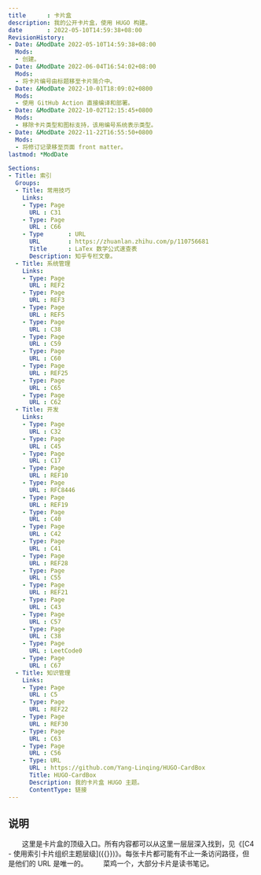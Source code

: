 ```yaml
---
title      : 卡片盒
description: 我的公开卡片盒，使用 HUGO 构建。
date       : 2022-05-10T14:59:38+08:00
RevisionHistory:
- Date: &ModDate 2022-05-10T14:59:38+08:00
  Mods:
  - 创建。
- Date: &ModDate 2022-06-04T16:54:02+08:00
  Mods:
  - 将卡片编号由标题移至卡片简介中。
- Date: &ModDate 2022-10-01T18:09:02+0800
  Mods:
  - 使用 GitHub Action 直接编译和部署。
- Date: &ModDate 2022-10-02T12:15:45+0800
  Mods:
  - 移除卡片类型和图标支持，该用编号系统表示类型。
- Date: &ModDate 2022-11-22T16:55:50+0800
  Mods:
  - 将修订记录移至页面 front matter。
lastmod: *ModDate

Sections:
- Title: 索引
  Groups:
  - Title: 常用技巧
    Links:
    - Type: Page
      URL : C31
    - Type: Page
      URL : C66
    - Type       : URL
      URL        : https://zhuanlan.zhihu.com/p/110756681
      Title      : LaTex 数学公式速查表
      Description: 知乎专栏文章。
  - Title: 系统管理
    Links:
    - Type: Page
      URL : REF2
    - Type: Page
      URL : REF3
    - Type: Page
      URL : REF5
    - Type: Page
      URL : C38
    - Type: Page
      URL : C59
    - Type: Page
      URL : C60
    - Type: Page
      URL : REF25
    - Type: Page
      URL : C65
    - Type: Page
      URL : C62
  - Title: 开发
    Links:
    - Type: Page
      URL : C32
    - Type: Page
      URL : C45
    - Type: Page
      URL : C17
    - Type: Page
      URL : REF10
    - Type: Page
      URL : RFC8446
    - Type: Page
      URL : REF19
    - Type: Page
      URL : C40
    - Type: Page
      URL : C42
    - Type: Page
      URL : C41
    - Type: Page
      URL : REF28
    - Type: Page
      URL : C55
    - Type: Page
      URL : REF21
    - Type: Page
      URL : C43
    - Type: Page
      URL : C57
    - Type: Page
      URL : C38
    - Type: Page
      URL : LeetCode0
    - Type: Page
      URL : C67
  - Title: 知识管理
    Links:
    - Type: Page
      URL : C5
    - Type: Page
      URL : REF22
    - Type: Page
      URL : REF30
    - Type: Page
      URL : C63
    - Type: Page
      URL : C56
    - Type: URL
      URL : https://github.com/Yang-Linqing/HUGO-CardBox
      Title: HUGO-CardBox
      Description: 我的卡片盒 HUGO 主题。
      ContentType: 链接
---
```


## 说明
　　这里是卡片盒的顶级入口。所有内容都可以从这里一层层深入找到，见《[C4 - 使用索引卡片组织主题层级]({{<relref C4>}})》。每张卡片都可能有不止一条访问路径，但是他们的 URL 是唯一的。
　　菜鸡一个，大部分卡片是读书笔记。
